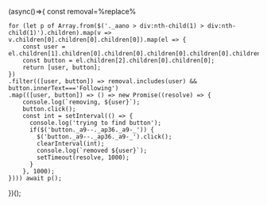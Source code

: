 (async()=>{
    const removal=%replace%

    for (let p of Array.from($('._aano > div:nth-child(1) > div:nth-child(1)').children).map(v => v.children[0].children[0].children[0]).map(el => {
        const user = el.children[1].children[0].children[0].children[0].children[0].children[0].children[0].children[0].children[0].children[0].innerText;
        const button = el.children[2].children[0].children[0];
        return [user, button];
    })
    .filter(([user, button]) => removal.includes(user) && button.innerText==='Following')
    .map(([user, button]) => () => new Promise((resolve) => {
        console.log(`removing, ${user}`);
        button.click();
        const int = setInterval(() => {
          console.log('trying to find button');
          if($('button._a9--._ap36._a9-_')) {
            $('button._a9--._ap36._a9-_').click();
            clearInterval(int);
            console.log(`removed ${user}`);
            setTimeout(resolve, 1000);
          }
        }, 1000);
    }))) await p();
})();
